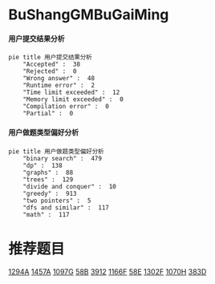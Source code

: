 # BuShangGMBuGaiMing

<!-- tabs:start -->



#### **用户提交结果分析**

```mermaid
pie title 用户提交结果分析
    "Accepted" :  38
    "Rejected" :  0
    "Wrong answer" :  48
    "Runtime error" :  2
    "Time limit exceeded" :  12
    "Memory limit exceeded" :  0
    "Compilation error" :  0
    "Partial" :  0
```

#### **用户做题类型偏好分析**

```mermaid
pie title 用户做题类型偏好分析
    "binary search" :  479
    "dp" :  138
    "graphs" :  88
    "trees" :  129
    "divide and conquer" :  10
    "greedy" :  913
    "two pointers" :  5
    "dfs and similar" :  117
    "math" :  117
```



<!-- tabs:end -->
# 推荐题目
[1294A](https://codeforces.com/contest/1294/problem/A)
[1457A](https://codeforces.com/contest/1457/problem/A)
[1097G](https://codeforces.com/contest/1097/problem/G)
[58B](https://codeforces.com/contest/58/problem/B)
[3912](https://codeforces.com/contest/391/problem/2)
[1166F](https://codeforces.com/contest/1166/problem/F)
[58E](https://codeforces.com/contest/58/problem/E)
[1302F](https://codeforces.com/contest/1302/problem/F)
[1070H](https://codeforces.com/contest/1070/problem/H)
[383D](https://codeforces.com/contest/383/problem/D)
